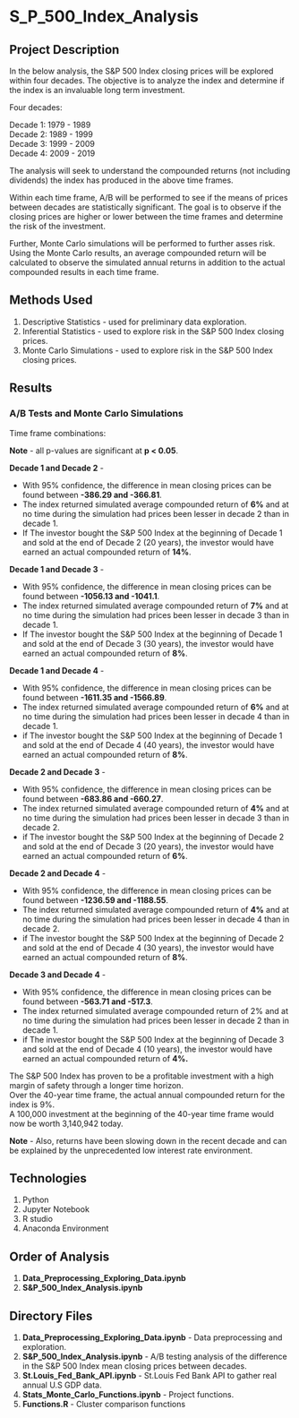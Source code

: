 # S_P_500_Index_Analysis

## Project Description

In the below analysis, the S&P 500 Index closing prices will be explored within four decades. The objective is to analyze the index and determine if the index is an invaluable long term investment.

Four decades:

Decade 1: 1979 - 1989<br>
Decade 2: 1989 - 1999<br>
Decade 3: 1999 - 2009<br>
Decade 4: 2009 - 2019<br>

The analysis will seek to understand the compounded returns (not including dividends) the index has produced in the above time frames. 

Within each time frame, A/B will be performed to see if the means of prices between decades are statistically significant. The goal is to observe if the closing prices are higher or lower between the time frames and determine the risk of the investment. 

Further, Monte Carlo simulations will be performed to further asses risk. Using the Monte Carlo results, an average compounded return will be calculated to observe the simulated annual returns in addition to the actual compounded results in each time frame.

## Methods Used

1) Descriptive Statistics - used for preliminary data exploration.
2) Inferential Statistics - used to explore risk in the S&P 500 Index closing prices. 
3) Monte Carlo Simulations - used to explore risk in the S&P 500 Index closing prices.

## Results 

### A/B Tests and Monte Carlo Simulations

Time frame combinations:

**Note** - all p-values are significant at **p < 0.05**.

**Decade 1 and Decade 2** - 
* With 95% confidence, the difference in mean closing prices can be found between **-386.29 and -366.81**.
* The index returned simulated average compounded return of **6%** and at no time during the simulation had prices been lesser in decade 2 than in decade 1.
* If The investor bought the S&P 500 Index at the beginning of Decade 1 and sold at the end of Decade 2 (20 years), the investor would have earned an actual compounded return of **14%**.

**Decade 1 and Decade 3** - 
* With 95% confidence, the difference in mean closing prices can be found between **-1056.13 and -1041.1**.
* The index returned simulated average compounded return of **7%** and at no time during the simulation had prices been lesser in decade 3 than in decade 1.
* If The investor bought the S&P 500 Index at the beginning of Decade 1 and sold at the end of Decade 3 (30 years), the investor would have earned an actual compounded return of **8%**.

**Decade 1 and Decade 4** -
* With 95% confidence, the difference in mean closing prices can be found between **-1611.35 and -1566.89**.
* The index returned simulated average compounded return of **6%** and at no time during the simulation had prices been lesser in decade 4 than in decade 1.
* if The investor bought the S&P 500 Index at the beginning of Decade 1 and sold at the end of Decade 4 (40 years), the investor would have earned an actual compounded return of **8%**.

**Decade 2 and Decade 3** - 
* With 95% confidence, the difference in mean closing prices can be found between **-683.86 and -660.27**.
* The index returned simulated average compounded return of **4%** and at no time during the simulation had prices been lesser in decade 3 than in decade 2.
* if The investor bought the S&P 500 Index at the beginning of Decade 2 and sold at the end of Decade 3 (20 years), the investor would have earned an actual compounded return of **6%**.

**Decade 2 and Decade 4** - 
* With 95% confidence, the difference in mean closing prices can be found between **-1236.59 and -1188.55**.
* The index returned simulated average compounded return of **4%** and at no time during the simulation had prices been lesser in decade 4 than in decade 2.
* if The investor bought the S&P 500 Index at the beginning of Decade 2 and sold at the end of Decade 4 (30 years), the investor would have earned an actual compounded return of **8%**.

**Decade 3 and Decade 4** - 
* With 95% confidence, the difference in mean closing prices can be found between **-563.71 and -517.3**.
* The index returned simulated average compounded return of 2% and at no time during the simulation had prices been lesser in decade 2 than in decade 1.
* if The investor bought the S&P 500 Index at the beginning of Decade 3 and sold at the end of Decade 4 (10 years), the investor would have earned an actual compounded return of **4%.**

The S&P 500 Index has proven to be a profitable investment with a high margin of safety through a longer time horizon. <br>
Over the 40-year time frame, the actual annual compounded return for the index is 9%.<br>
A 100,000 investment at the beginning of the 40-year time frame would now be worth 3,140,942 today.<br>

**Note** - Also, returns have been slowing down in the recent decade and can be explained by the unprecedented low interest rate environment.

## Technologies 

1) Python 
3) Jupyter Notebook
4) R studio
5) Anaconda Environment

## Order of Analysis

1) **Data_Preprocessing_Exploring_Data.ipynb**
2) **S&P_500_Index_Analysis.ipynb**

## Directory Files

1) **Data_Preprocessing_Exploring_Data.ipynb** - Data preprocessing and exploration.
2) **S&P_500_Index_Analysis.ipynb** - A/B testing analysis of the difference in the S&P 500 Index mean closing prices between decades.
3) **St.Louis_Fed_Bank_API.ipynb** - St.Louis Fed Bank API to gather real annual U.S GDP data.
4) **Stats_Monte_Carlo_Functions.ipynb** - Project functions.
5) **Functions.R** - Cluster comparison functions


